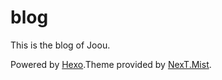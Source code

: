 # blog

This is the blog of Joou.

Powered by [Hexo](https://hexo.io/).Theme provided by [NexT.Mist](https://github.com/iissnan/hexo-theme-next).

